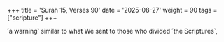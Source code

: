+++
title = 'Surah 15, Verses 90'
date = '2025-08-27'
weight = 90
tags = ["scripture"]
+++

˹a warning˺ similar to what We sent to those who divided ˹the Scriptures˺,